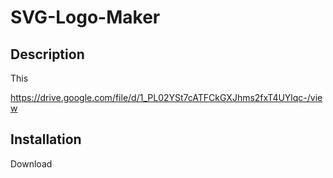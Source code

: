 # SVG-Logo-Maker

## Description

This 

https://drive.google.com/file/d/1_PL02YSt7cATFCkGXJhms2fxT4UYlqc-/view


## Installation

Download
